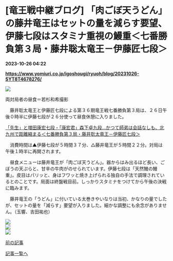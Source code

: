 # [竜王戦中継ブログ] 「肉ごぼ天うどん」の藤井竜王はセットの量を減らす要望、伊藤七段はスタミナ重視の鰻重＜七番勝負第３局・藤井聡太竜王－伊藤匠七段＞

**2023-10-26 04:22**

**https://www.yomiuri.co.jp/igoshougi/ryuoh/blog/20231026-SYT8T4678276/**

![](https://www.yomiuri.co.jp/media/2023/10/%E7%AC%AC3%E5%B1%802%E6%97%A5%E7%9B%AE_%E6%98%BC%E9%A3%9F015%E3%83%A1%E3%82%A4%E3%83%B3-scaled.jpg)

両対局者の昼食＝若杉和希撮影

　藤井聡太竜王と伊藤匠七段による第３６期竜王戦七番勝負第３局は、２６日午後０時半に伊藤七段が２６分使って昼食休憩に入りました。

[「先生」と増田康宏七段・「康宏君」森下卓九段…かつて師弟は会話なしも、北九州で距離縮まる＜七番勝負第３局・藤井聡太竜王－伊藤匠七段＞](https://www.yomiuri.co.jp/igoshougi/ryuoh/blog/20231026-SYT8T4676447/)

　消費時間は▲伊藤七段が５時間３７分、△藤井竜王が５時間２２分。対局は午後１時半に再開されます。

　昼食メニューは藤井竜王が「肉ごぼ天うどん」。器からはみ出るほど長い、ごぼうの天ぷらと、甘辛の牛肉がのせられています。伊藤七段は「天然鰻の鰻重」。皮目はパリッと、身はフワッと焼き上げられる独自の手法で調理されているとのことです。局面は終盤戦目前。しっかりスタミナをつけてから午後の決戦に臨みます。

　藤井竜王の「うどん」に付いている太巻きやいなりは当初、かなりの量でしたが、セットの量を「減らす」要望が入りました。細かな調整にも余念がありません。（玉響、吉田祐也）

![](https://www.yomiuri.co.jp/media/2023/10/%E7%AC%AC3%E5%B1%802%E6%97%A5%E7%9B%AE_%E5%8D%88%E5%89%8D%E3%83%AA%E3%83%A2%E2%91%A2012%E6%89%8B-scaled.jpg)  
![](https://www.yomiuri.co.jp/media/2023/10/%E7%AC%AC3%E5%B1%802%E6%97%A5%E7%9B%AE_%E6%98%BC%E9%A3%9F016-scaled.jpg)  
![](https://www.yomiuri.co.jp/media/2023/10/%E7%AC%AC3%E5%B1%802%E6%97%A5%E7%9B%AE_%E6%98%BC%E9%A3%9F014-scaled.jpg)

[前の記事](https://www.yomiuri.co.jp/igoshougi/ryuoh/blog/20231026-SYT8T4676447/)

[記事一覧へ](https://www.yomiuri.co.jp/feature/titlelist/%E7%AC%AC%EF%BC%93%EF%BC%96%E6%9C%9F%E4%B8%83%E7%95%AA%E5%8B%9D%E8%B2%A0%E7%AC%AC%EF%BC%93%E5%B1%80/)